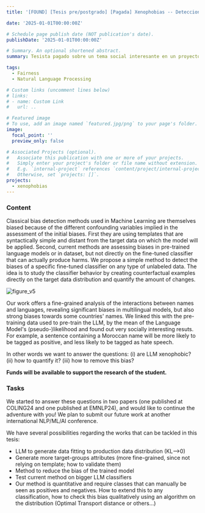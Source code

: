 ```yaml
---
title: '[FOUND] [Tesis pre/postgrado] [Pagada] Xenophobias -- Deteccion y reduccion de sesgos etnicos en LLM'

date: '2025-01-01T00:00:00Z'

# Schedule page publish date (NOT publication's date).
publishDate: '2025-01-01T00:00:00Z'

# Summary. An optional shortened abstract.
summary: Tesista pagado sobre un tema social interesante en un proyecto de investigacion!  

tags:
  - Fairness
  - Natural Language Processing

# Custom links (uncomment lines below)
# links:
# - name: Custom Link
#   url: ..

# Featured image
# To use, add an image named `featured.jpg/png` to your page's folder.
image:
  focal_point: ''
  preview_only: false

# Associated Projects (optional).
#   Associate this publication with one or more of your projects.
#   Simply enter your project's folder or file name without extension.
#   E.g. `internal-project` references `content/project/internal-project/index.md`.
#   Otherwise, set `projects: []`.
projects:
  - xenophobias
---
```


### Content

Classical bias detection methods used in Machine Learning are themselves biased because of the different confounding variables implied in the assessment of the initial biases. First they are using templates that are syntactically simple and distant from the target data on which the model will be applied. Second, current methods are assessing biases in pre-trained language models or in dataset, but not directly on the fine-tuned classifier that can actually produce harms. 
We propose a simple method to detect the biases of a specific fine-tuned classifier on any type of unlabeled data. The idea is to study the classifier behavior by creating counterfactual examples directly on the target data distribution and quantify the amount of changes.

![figure_v5](figure_v5.png "Non-causal changes such as in names can cause differences in the model outputs, which should not happen.")

Our work offers a fine-grained analysis of the interactions between names and languages, revealing significant biases in multilingual models, but also strong biases towards some countries' names. We linked this with the pre-training data used to pre-train the LLM, by the mean of the Language Model's (pseudo-)likelihood and found out very socially interesting resuts. For example, a sentence containing a Moroccan name will be more likely to be tagged as positive, and less likely to be tagged as hate speech.

In other words we want to answer the questions: (i) are LLM xenophobic? (ii) how to quantify it? (iii) how to remove this bias?

**Funds will be available to support the research of the student.** 

### Tasks

We started to answer these questions in two papers (one published at COLING24 and one published at EMNLP24), and would like to continue the adventure with you! We plan to submit our future work at another international NLP/ML/AI conference.

We have several possibilities regarding the works that can be tackled in this tesis:
* LLM to generate data fitting to production data distribution (KL—>0)
* Generate more target-groups attributes (more fine-grained, since not relying on template; how to validate them)
* Method to reduce the bias of the trained model
* Test current method on bigger LLM classifiers
* Our method is quantitative and require classes that can manually be seen as positives and negatives. How to extend this to any classification, how to check this bias qualitatively using an algorithm on the distribution (Optimal Transport distance or others…)


